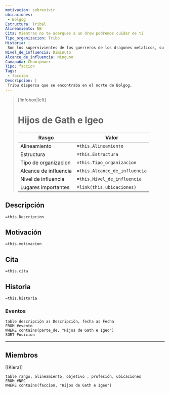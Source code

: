```yaml
---
motivacion: sobrevivir
ubicaciones:
 - Bolgog 
Estructura: Tribal
Alineamiento: NB
Cita: Mientras no te acerques a un drow podremos cuidar de ti
Tipo_organizacion: Tribo
Historia: |
 Son los supervivientes de los guerreros de los dragones metalicos, su historia se ha perdido en el tiempo pero la bendición que obtuvieron de [[Bahamut]] aun persiste
Nivel_de_influencia: Diminuto
Alcance_de_influencia: Ninguno
Camapaña: Chumipower 
Tipo: faccion 
Tags:
 - faccion
Descripcion: |
 Tribu dispersa que se encontraba en el norte de Bolgog. 
---
```

> [!infobox|left]
>  # Hijos de Gath e Igeo
> ###
> |Rasgo | Valor |
> | --- | --- |
> | Alineamiento | `=this.Alineamiento`|
> | Estructura | `=this.Estructura` |
> | Tipo de organizacion | `=this.Tipo_organizacion` |
>  | Alcance de influencia| `=this.Alcance_de_influencia` |
>  | Nivel de influencia| `=this.Nivel_de_influencia` |
>  | Lugares  importantes| `=link(this.ubicaciones)` |


## Descripción
`=this.Descripcion`
## Motivación
`=this.motivacion`
## Cita
`=this.cita`
## Historia
`=this.historia`
### Eventos
```dataview
table descripción as Descripción, fecha as Fecha
FROM #evento
WHERE contains(parte_de, "Hijos de Gath e Igeo")
SORT Posicion
```

___

## Miembros

[[Kiera]]
```dataview
table rango, alineamiento, objetivo , profesión, ubicaciones
FROM #NPC
WHERE contains(faccion, "Hijos de Gath e Igeo")
```
